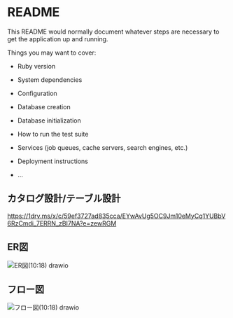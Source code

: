 # README

This README would normally document whatever steps are necessary to get the
application up and running.

Things you may want to cover:

* Ruby version

* System dependencies

* Configuration

* Database creation

* Database initialization

* How to run the test suite

* Services (job queues, cache servers, search engines, etc.)

* Deployment instructions

* ...

## カタログ設計/テーブル設計
https://1drv.ms/x/c/59ef3727ad835cca/EYwAvUg5OC9Jm10eMyCq1YUBbV6RzCmdi_7ERRN_zBI7NA?e=zewRGM

## ER図
![ER図(10:18) drawio](https://github.com/user-attachments/assets/c58d94f6-dc10-4824-9aa3-349430123a56)

## フロー図
![フロー図(10:18) drawio](https://github.com/user-attachments/assets/576277fe-e852-4015-88cb-c4aa4e5d8ef5)
